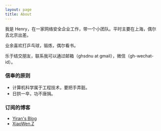 ```yaml
---
layout: page
title: About
---
```


我是 Henry，在一家网络安全企业工作，带一个小团队。平时主要在上海，偶尔去北京出差。

业余喜欢打乒乓球，锻炼，偶尔看书。

乐于结交朋友，联系我可以通过邮箱（ghsdnu at gmail），微信（gh-wechat-id）。

### 信奉的原则

- 计算机科学属于工程技术，要把手弄脏。
- 日拱一卒，功不唐捐。

### 订阅的博客

- [Yiran's Blog](https://zdyxry.github.io/)
- [XiaoWen.Z](https://xiaowenz.com/)
